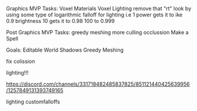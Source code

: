 Graphics MVP Tasks:
    Voxel Materials
    Voxel Lighting
        remove that "rt" look by using some type of logarithmic falloff for lighting i.e
        1 power gets it to ike 0.9 brightness 
        10 gets it to 0.98
        100 to 0.999


Post Graphics MVP Tasks:
    greedy meshing
    more culling occlussion
    Make a Spell

Goals:
    Editable World
    Shadows
    Greedy Meshing




fix colission

lighting!!!

https://discord.com/channels/331718482485837825/851121440425639956/1257849131393749165


lighting customfalloffs